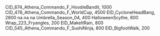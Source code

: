 CID_674_Athena_Commando_F_HoodieBandit, 1000
CID_478_Athena_Commando_F_WorldCup, 4500
EID_CycloneHeadBang, 2800
na
na
na
Umbrella_Season_04, 400
HalloweenScythe, 800
Wrap_223_Fryangles, 200
EID_MakeItRain, 800
CID_545_Athena_Commando_F_SushiNinja, 800
EID_BigfootWalk, 200
